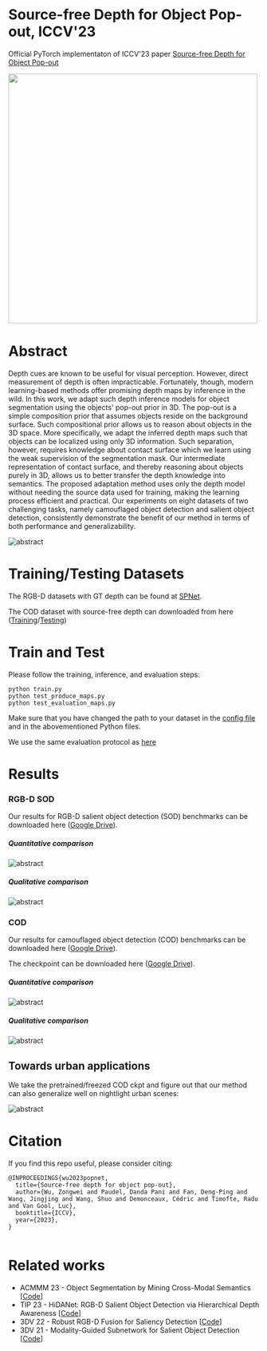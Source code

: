 # Source-free Depth for Object Pop-out, ICCV'23

Official PyTorch implementaton of ICCV'23 paper [Source-free Depth for Object Pop-out](https://arxiv.org/pdf/2212.05370.pdf)

<img src="https://github.com/Zongwei97/PopNet/blob/main/Imgs/popout.png"  width="500" />


# Abstract

Depth cues are known to be useful for visual perception. However, direct measurement of depth is often impracticable. Fortunately, though, modern learning-based methods offer promising depth maps by inference in the wild. In this work, we adapt such depth inference models for object segmentation using the objects' pop-out prior in 3D. The pop-out is a simple composition prior that assumes objects reside on the background surface. Such compositional prior allows us to reason about objects in the 3D space. More specifically, we adapt the inferred depth maps such that objects can be localized using only 3D information. Such separation, however, requires knowledge about contact surface which we learn using the weak supervision of the segmentation mask. Our intermediate representation of contact surface, and thereby reasoning about objects purely in 3D, allows us to better transfer the depth knowledge into semantics.  The proposed adaptation method uses only the depth model without needing the source data used for training, making the learning process efficient and practical. Our experiments on eight datasets of two challenging tasks, namely camouflaged object detection and salient object detection, consistently demonstrate the benefit of our method in terms of both performance and generalizability. 

![abstract](https://github.com/Zongwei97/PopNet/blob/main/Imgs/network.png)


# Training/Testing Datasets

The RGB-D datasets with GT depth can be found at [SPNet](https://github.com/taozh2017/SPNet).

The COD dataset with source-free depth can downloaded from here ([Training](https://drive.google.com/file/d/1z903IE3fQderj_ngOi1rIsnTDhT7NHDS/view?usp=sharing)/[Testing](https://drive.google.com/file/d/1xd_Pe4oQZJqHX5NHSswwGk7AoaeH38eQ/view?usp=sharing))


# Train and Test

Please follow the training, inference, and evaluation steps:

```
python train.py
python test_produce_maps.py
python test_evaluation_maps.py
```
Make sure that you have changed the path to your dataset in the [config file](https://github.com/Zongwei97/PopNet/blob/main/Code/utils/options.py) and in the abovementioned Python files.

We use the same evaluation protocol as [here](https://github.com/taozh2017/SPNet/blob/main/test_evaluation_maps.py)


# Results 

### RGB-D SOD

Our results for RGB-D salient object detection (SOD) benchmarks can be downloaded here ([Google Drive](https://drive.google.com/file/d/1lyVTH_MhLxYam6Xr0WKsoa3SsMLwIs4W/view?usp=sharing)).

##### Quantitative comparison

![abstract](https://github.com/Zongwei97/PopNet/blob/main/Imgs/SOD.png)

##### Qualitative comparison

![abstract](https://github.com/Zongwei97/PopNet/blob/main/Imgs/rgbd.png)


### COD

Our results for camouflaged object detection (COD) benchmarks can be downloaded here ([Google Drive](https://drive.google.com/file/d/1m8Ht5A4uzvmvSXhn8hEfMJeam7pvaoia/view?usp=sharing)).

The checkpoint can be downloaded here ([Google Drive](https://drive.google.com/file/d/103FbjqVvmpoArA1ubd3f8vxiZYuUzbjH/view?usp=sharing)).

##### Quantitative comparison

![abstract](https://github.com/Zongwei97/PopNet/blob/main/Imgs/SOD.png)

##### Qualitative comparison

![abstract](https://github.com/Zongwei97/PopNet/blob/main/Imgs/results.png)


## Towards urban applications

We take the pretrained/freezed COD ckpt and figure out that our method can also generalize well on nightlight urban scenes:

![abstract](https://github.com/Zongwei97/PopNet/blob/main/Imgs/freezed.png)

# Citation

If you find this repo useful, please consider citing:

```
@INPROCEEDINGS{wu2023popnet,
  title={Source-free depth for object pop-out},
  author={Wu, Zongwei and Paudel, Danda Pani and Fan, Deng-Ping and Wang, Jingjing and Wang, Shuo and Demonceaux, Cédric and Timofte, Radu and Van Gool, Luc},
  booktitle={ICCV}, 
  year={2023},
}
  
```

# Related works
- ACMMM 23 - Object Segmentation by Mining Cross-Modal Semantics [[Code](https://github.com/Zongwei97/XMSNet)]
- TIP 23 - HiDANet: RGB-D Salient Object Detection via Hierarchical Depth Awareness [[Code](https://github.com/Zongwei97/HIDANet)]
- 3DV 22 - Robust RGB-D Fusion for Saliency Detection [[Code](https://github.com/Zongwei97/RFnet)]
- 3DV 21 - Modality-Guided Subnetwork for Salient Object Detection [[Code](https://github.com/Zongwei97/MGSnet)]
